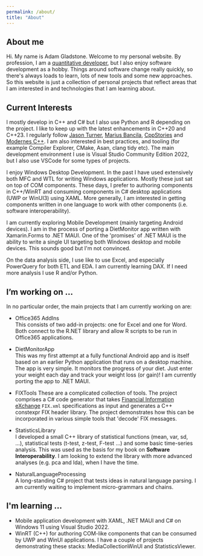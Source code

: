 ```yaml
---
permalink: /about/
title: "About"
---
```


## About me
Hi. My name is Adam Gladstone. Welcome to my personal website. By profession, I am a [quantitative developer](https://www.linkedin.com/in/adam-gladstone-b6458b156/), but I also enjoy software development as a hobby. Things around software change really quickly, so there's always loads to learn, lots of new tools and some new approaches. So this website is just a collection of personal projects that reflect areas that I am interested in and technologies that I am learning about. 

## Current Interests
I mostly develop in C++ and C# but I also use Python and R depending on the project. I like to keep up with the latest enhancements in C++20 and C++23. I regularly follow [Jason Turner](https://github.com/lefticus), [Marius Bancila](https://mariusbancila.ro/blog/), [CppStories](https://www.cppstories.com/) and [Modernes C++](https://www.modernescpp.com/index.php/blog/). I am also interested in best practices, and tooling (for example Compiler Explorer, CMake, Asan, clang tidy etc). The main development environment I use is Visual Studio Community Edition 2022, but I also use VSCode for some types of projects.

I enjoy Windows Desktop Development. In the past I have used extensively both MFC and WTL for writing Windows applications. Mostly these just sat on top of COM components. These days, I prefer to authoring components in C++/WinRT and consuming components in C# desktop applications (UWP or WinUI3) using XAML. More generally, I am interested in getting components written in one language to work with other components (i.e. software interoperability).

I am currently exploring Mobile Development (mainly targeting Android devices). I am in the process of porting a DietMonitor app written with Xamarin.Forms to .NET MAUI. One of the 'promises' of .NET MAUI is the ability to write a single UI targeting both Windows desktop and mobile devices. This sounds good but I'm not convinced.

On the data analysis side, I use like to use Excel, and especially PowerQuery for both ETL and EDA. I am currently learning DAX. If I need more analysis I use R and/or Python.

## I’m working on ...
In no particular order, the main projects that I am currently working on are:

- Office365 AddIns  
This consists of two add-in projects: one for Excel and one for Word. Both connect to the R.NET library and allow R scripts to be run in Office365 applications.

- DietMonitorApp  
This was my first attempt at a fully functional Android app and is itself based on an earlier Python application that runs on a desktop machine. The app is very simple. It monitors the progress of your diet. Just enter your weight each day and track your weight loss (or gain)! I am currently porting the app to .NET MAUI.

- FIXTools
These are a complicated collection of tools. The project comprises a C# code generator that takes [Financial Information eXchange](https://en.wikipedia.org/wiki/Financial_Information_eXchange) `FIX.xml` specifications as input and generates a C++ constexpr FIX header library. The project demonstrates how this can be incorporated in various simple tools that 'decode' FIX messages.

- StatisticsLibrary  
I developed a small C++ library of statistical functions (mean, var, sd, ...), statistical tests (t-test, z-test, F-test ...) and some basic time-series analysis. This was used as the basis for my book on __Software Interoperability__. I am looking to extend the library with more advanced analyses (e.g. pca and lda), when I have the time.

- NaturalLanguageProcessing  
A long-standing C# project that tests ideas in natural language parsing. I am currently waiting to implement micro-grammars and chains.

## I'm learning ...
- Mobile application development with XAML, .NET MAUI and C# on Windows 11 using Visual Studio 2022.
- WinRT (C++) for authoring COM-like components that can be consumed by UWP and WinUI applications. I have a couple of projects demonstrating these stacks: MediaCollectionWinUI and StatisticsViewer.

